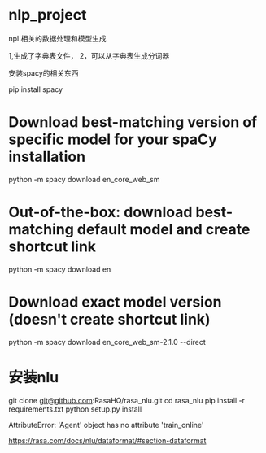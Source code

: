 # nlp_project
npl 相关的数据处理和模型生成

1,生成了字典表文件，
2，可以从字典表生成分词器



安装spacy的相关东西

pip install spacy

# Download best-matching version of specific model for your spaCy installation
python -m spacy download en_core_web_sm

# Out-of-the-box: download best-matching default model and create shortcut link
python -m spacy download en

# Download exact model version (doesn't create shortcut link)
python -m spacy download en_core_web_sm-2.1.0 --direct


# 安装nlu 

git clone git@github.com:RasaHQ/rasa_nlu.git
cd rasa_nlu
pip install -r requirements.txt
python setup.py install


AttributeError: 'Agent' object has no attribute 'train_online'


https://rasa.com/docs/nlu/dataformat/#section-dataformat